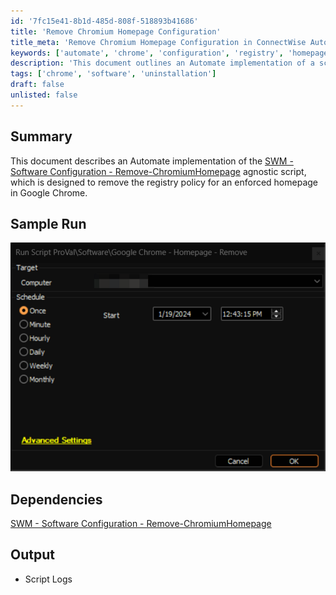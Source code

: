 ```yaml
---
id: '7fc15e41-8b1d-485d-808f-518893b41686'
title: 'Remove Chromium Homepage Configuration'
title_meta: 'Remove Chromium Homepage Configuration in ConnectWise Automate'
keywords: ['automate', 'chrome', 'configuration', 'registry', 'homepage']
description: 'This document outlines an Automate implementation of a script designed to remove the registry policy that enforces a specific homepage in Google Chrome. It includes a sample run, dependencies, and output details.'
tags: ['chrome', 'software', 'uninstallation']
draft: false
unlisted: false
---
```


## Summary

This document describes an Automate implementation of the [SWM - Software Configuration - Remove-ChromiumHomepage](<../../powershell/Remove-ChromiumHomepage.md>) agnostic script, which is designed to remove the registry policy for an enforced homepage in Google Chrome.

## Sample Run

![Sample Run](../../../static/img/Google-Chrome---Homepage---Remove/image_1.png)

## Dependencies

[SWM - Software Configuration - Remove-ChromiumHomepage](<../../powershell/Remove-ChromiumHomepage.md>)

## Output

- Script Logs

